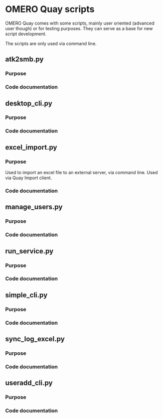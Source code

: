 # OMERO Quay scripts

OMERO Quay comes with some scripts, mainly user oriented (advanced user though) or for testing purposes. They can serve as a base for new script development.

The scripts are only used via command line.

## atk2smb.py

### Purpose

### Code documentation


## desktop_cli.py

### Purpose

### Code documentation


## excel_import.py

### Purpose

Used to import an excel file to an external server, via command line. Used via Quay Import client.

### Code documentation


## manage_users.py

### Purpose

### Code documentation


## run_service.py

### Purpose

### Code documentation


## simple_cli.py

### Purpose

### Code documentation


## sync_log_excel.py

### Purpose

### Code documentation


## useradd_cli.py

### Purpose

### Code documentation
